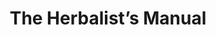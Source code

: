 ---
title:          The Herbalist’s Manual
genre:          ancient
chinesetitle:   本草藥王
previoustitle:  King of Herbal Medicine
episodes:       25
producer:       Wong Wai-Sing
broadcaststart: 2005-11-28
broadcastend:   2005-12-30
website:        http://tvcity.tvb.com/drama/the_herbalist_s_manual
synopsis:       LI SHI-CHUN <small>(Frankie Lam)</small>, who has studied herbs since he was a little boy, loves a girl TUNG CHING <small>(Michelle Ye)</small>. However, he is already engaged to NG MO YUNG <small>(Selena Lee)</small>. He plans to break off the engagement and reveal his feelings to Ching after taking the imperial civil examination. Unfortunately, when he returns home after the examination, Ching has already agreed to marry his brother. Chun has no choice but to marry Yung. He becomes the student of a renowned doctor Little Buddha, who turns out to be Ching’s adopted father.  finds out that the old medical books are full of mistakes. There are also all kinds of fake herbs in the market. Therefore he decided to write a book called the Compendium of Materia Medica. He is appointed as an imperial doctor in the palace by the Duke of Chor. However his ambition of writing the Compendium of Materia Medica is interrupted after he has offended influential official Yim Sung. He even has to run for his life. An outstanding student PONG HIN <small>(Kenneth Ma)</small> from the imperial medical school accompanies him as a follower. Chun lives in seclusion to practise medicine and study herbs. He is determined to finish the Compendium of Materia Medica even though it might take him his whole life.

fullname:       Ng Mo-Yung
appearance:     1-25
personality:    She’s frail since childhood, causing her to have a sentimental character.
background:     Born in a wealthy family, orphaned at an early age, she had to live with her uncle GING WONG’s <small>(Chun Wong)</small> family. When Shi-Chun was a scholar at the age of 14, Mo Yung admired his talents already, that year her parents engaged her to Shi Chun, Mo Yung was ecstatic, she decided that she will not marry any other man. After her parents died, Ging Wong disliked Shi Chun for his three generations of practice medicines, his lowly status, plus he failed the imperial examination three times. Ging Wong decided to break off the engagement, this caused Mo Yung to be very sad. When she can’t marry this man, she would rather shave her head to become a nun. This touched Shi Chun a lot and he promised to marry her, Mo Yung’s wish is finally fulfilled as she then became Shi Chun’s wife.
happenings:     After she got married and moved in the Li family, she had to put her luxury life aside and had to re-learn the simplicity of life. During this period, she came up with the idea of Herbal Beauty. Later Tung Ching opened a diet store in Beijing. Originally, Mo Yung would only lend a helping hand, but with her own past experiences of delicacies and hundreds flavors in Ging Wong’s mansion and together with Tung Ching’s understanding of herbs, they developed a variety of beautiful and tasty diet of high medicinal value, the two gradually became good sisters.<br><br>Mo Yung found out that Shi Chun and Tung Ching had a relationship, her depression led to a disease, Shi Chun cured her with medicines and Tung Ching recuperate her using diets. Because Mo Yung couldn’t take it anymore, the triangle relationship became worse.
---